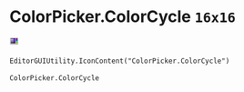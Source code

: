 # ColorPicker.ColorCycle `16x16`
<img src="/img/ColorPicker.ColorCycle.png" width=16 height=16>

``` CSharp
EditorGUIUtility.IconContent("ColorPicker.ColorCycle")
```
```
ColorPicker.ColorCycle
```
